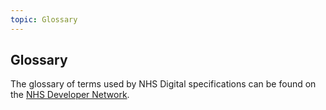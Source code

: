 ```yaml
---
topic: Glossary
---
```

## Glossary

The glossary of terms used by NHS Digital specifications can be found on the [NHS Developer Network](https://developer.nhs.uk/library/glossary/).
